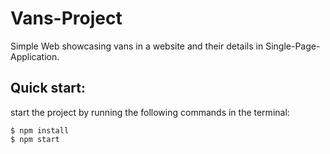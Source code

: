 # Vans-Project
Simple Web showcasing vans in a website and their details in Single-Page-Application.

## Quick start:
start the project by running the following commands in the terminal:

```
$ npm install
$ npm start
````


